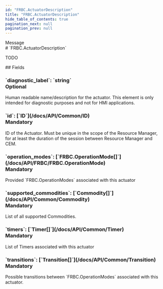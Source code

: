 ```yaml
---
id: "FRBC.ActuatorDescription"
title: "FRBC.ActuatorDescription"
hide_table_of_contents: true
pagination_next: null
pagination_prev: null
---
```


<div style={{ display: "flex", flexDirection: "row", alignItems: "start", justifyContent: "center" }}>
<div style={{ flexBasis: "35rem", flexGrow: "0", minWidth: "0" }}>
<div style={{ marginLeft: "1rem", marginBottom: "2rem" }}>
<div class="api-title">
<div style={{ width: "fit-content", fontWeight: 500, color: "gray" }}>
Message
</div>
# `FRBC.ActuatorDescription`
</div>


TODO

</div>

<div style={{ marginLeft: "1rem" }}>
## Fields
</div>
<div class="field-card">
<h3>`diagnostic_label`: <span className="type-link">`string`</span> <div style={{ float: "right", color: "#888888", fontSize: '10pt', fontWeight: "400" }}>Optional</div></h3>
Human readable name/description for the actuator. This element is only intended for diagnostic purposes and not for HMI applications.

</div>
<div class="field-card">
<h3>`id`: <span className="type-link">[`ID`](/docs/API/Common/ID)</span> <div style={{ float: "right", color: "#888888", fontSize: '10pt', fontWeight: "400" }}>Mandatory</div></h3>
ID of the Actuator. Must be unique in the scope of the Resource Manager, for at least the duration of the session between Resource Manager and CEM.

</div>
<div class="field-card">
<h3>`operation_modes`: <span className="type-link">[`FRBC.OperationMode[]`](/docs/API/FRBC/FRBC.OperationMode)</span> <div style={{ float: "right", color: "#888888", fontSize: '10pt', fontWeight: "400" }}>Mandatory</div></h3>
Provided `FRBC.OperationModes` associated with this actuator

</div>
<div class="field-card">
<h3>`supported_commodities`: <span className="type-link">[`Commodity[]`](/docs/API/Common/Commodity)</span> <div style={{ float: "right", color: "#888888", fontSize: '10pt', fontWeight: "400" }}>Mandatory</div></h3>
List of all supported Commodities.

</div>
<div class="field-card">
<h3>`timers`: <span className="type-link">[`Timer[]`](/docs/API/Common/Timer)</span> <div style={{ float: "right", color: "#888888", fontSize: '10pt', fontWeight: "400" }}>Mandatory</div></h3>
List of Timers associated with this actuator

</div>
<div class="field-card">
<h3>`transitions`: <span className="type-link">[`Transition[]`](/docs/API/Common/Transition)</span> <div style={{ float: "right", color: "#888888", fontSize: '10pt', fontWeight: "400" }}>Mandatory</div></h3>
Possible transitions between `FRBC.OperationModes` associated with this actuator.

</div>
</div>
</div>